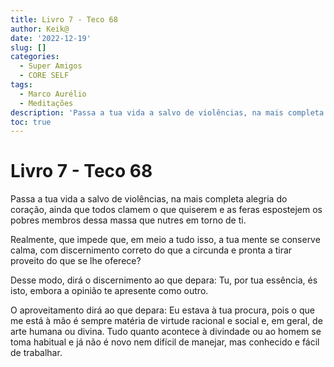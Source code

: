 ```yaml
---
title: Livro 7 - Teco 68
author: Keik@
date: '2022-12-19'
slug: []
categories:
  - Super Amigos
  - CORE SELF
tags:
  - Marco Aurélio
  - Meditações
description: 'Passa a tua vida a salvo de violências, na mais completa alegria do coração'
toc: true
---
```


# Livro 7 - Teco 68


Passa a tua vida a salvo de violências, na mais completa alegria do coração, ainda que todos clamem o que quiserem e as feras espostejem os pobres membros dessa massa que nutres em torno de ti. 

Realmente, que impede que, em meio a tudo isso, a tua mente se conserve calma, com discernimento correto do que a circunda e pronta a tirar proveito do que se lhe oferece? 

Desse modo, dirá o discernimento ao que depara: Tu, por tua essência, és isto, embora a opinião te apresente como outro. 

O aproveitamento dirá ao que depara: Eu estava à tua procura, pois o que me está à mão é sempre matéria de virtude racional e social e, em geral, de arte humana ou divina. Tudo quanto acontece à divindade ou ao homem se toma habitual e já não é novo nem difícil de manejar, mas conhecido e fácil de trabalhar.